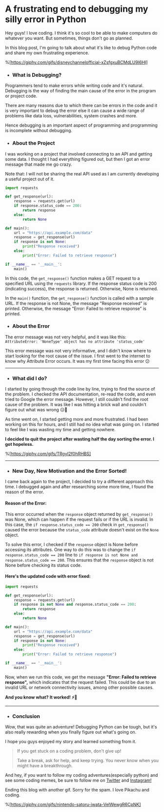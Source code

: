 # A frustrating end to debugging my silly error in Python

Hey guys! I love coding. I think it's so cool to be able to make computers do whatever you want. But sometimes, things don't go as planned.

In this blog post, I'm going to talk about what it's like to debug Python code and share my own frustrating experience.

%[https://giphy.com/gifs/disneychannelofficial-xZsfgxuBCMdLU9I6Hl] 

* ### What is Debugging?
    

Programmers tend to make errors while writing code and it's natural. Debugging is the way of finding the main cause of the error in the program or project code.

There are many reasons due to which there can be errors in the code and it is very important to debug the error else it can cause a wide range of problems like data loss, vulnerabilities, system crashes and more.

Hence debugging is an important aspect of programming and programming is incomplete without debugging.

* ### About the Project
    

I was working on a project that involved connecting to an API and getting some data. I thought I had everything figured out, but then I got an error message that made me go crazy.

Note that: I will not be sharing the real API used as I am currently developing a useful project out of it.

```python
import requests

def get_response(url):
    response = requests.get(url)
    if response.status_code == 200:
        return response
    else:
        return None

def main():
    url = "https://api.example.com/data"
    response = get_response(url)
    if response is not None:
        print("Response received")
    else:
        print("Error: Failed to retrieve response")

if __name__ == '__main__':
    main()
```

In this code, the `get_response()` function makes a GET request to a specified URL using the `requests` library. If the response status code is 200 (indicating success), the response is returned. Otherwise, None is returned.

In the `main()` function, the `get_response()` function is called with a sample URL. If the response is not None, the message "Response received" is printed. Otherwise, the message "Error: Failed to retrieve response" is printed.

* ### About the Error
    

The error message was not very helpful, and it was like this: `AttributeError: 'NoneType' object has no attribute 'status_code'`

This error message was not very informative, and I didn't know where to start looking for the root cause of the issue. I first went to the internet to know why Attribute Error occurs. It was my first time facing this error 😕

---

* ### What did I do?
    

I started by going through the code line by line, trying to find the source of the problem. I checked the API documentation, re-read the code, and even tried to Google the error message. However, I still couldn't find the root cause of the problem. It was like I was hitting a brick wall and couldn't figure out what was wrong 😑💢

As time went on, I started getting more and more frustrated. I had been working on this for hours, and I still had no idea what was going on. I started to feel like I was wasting my time and getting nowhere.

**I decided to quit the project after wasting half the day sorting the error. I got hopeless.**

%[https://giphy.com/gifs/TRgyI2f0hRHBS] 

---

* ### New Day, New Motivation and the Error Sorted!
    

I came back again to the project, I decided to try a different approach this time. I debugged again and after researching some more time, I found the reason of the error.

#### Reason of the Error:

This error occurred when the `response` object returned by `get_response()` was None, which can happen if the request fails or if the URL is invalid. In this case, the `if response.status_code == 200` check in `get_response()` caused the error because the `status_code` attribute doesn't exist on the `None` object.

To solve this error, I checked if the `response` object is None before accessing its attributes. One way to do this was to change the `if response.status_code == 200` line to `if response is not None and response.status_code == 200`. This ensures that the `response` object is not None before checking its status code.

#### Here's the updated code with error fixed:

```python
import requests

def get_response(url):
    response = requests.get(url)
    if response is not None and response.status_code == 200:
        return response
    else:
        return None

def main():
    url = "https://api.example.com/data"
    response = get_response(url)
    if response is not None:
        print("Response received")
    else:
        print("Error: Failed to retrieve response")

if __name__ == '__main__':
    main()
```

Now, when we run this code, we get the message **"Error: Failed to retrieve response",** which indicates that the request failed. This could be due to an invalid URL or network connectivity issues, among other possible causes.

**And you know what?** **It worked! ⚡👀**

---

* ### Conclusion
    

Wow, that was quite an adventure! Debugging Python can be tough, but it's also really rewarding when you finally figure out what's going on.

I hope you guys enjoyed my story and learned something from it.

> If you get stuck on a coding problem, don't give up!
> 
> Take a break, ask for help, and keep trying. You never know when you might have a breakthrough.

And hey, if you want to follow my coding adventures(especially python) and see some coding memes, be sure to follow me on [Twitter](http://adicode.ml/twitter) and [Instagram!](http://adicode.ml/instagram)

Ending this blog with another gif. Sorry for the spam. I love Pikachu and coding.

%[https://giphy.com/gifs/nintendo-satoru-iwata-VelWewgR6CpNK]